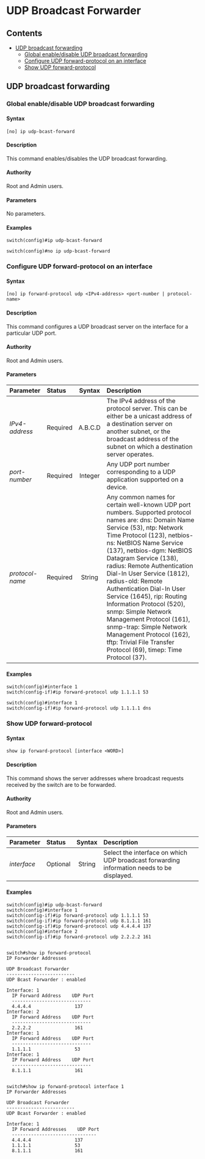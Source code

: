 # UDP Broadcast Forwarder

## Contents

- [UDP broadcast forwarding](#udp-broadcast-forwarding)
    - [Global enable/disable UDP broadcast forwarding](#global-enable/disable-udp-broadcast-forwarding)
    - [Configure UDP forward-protocol on an interface](#configure-udp-forward-protocol-on-an-interface)
    - [Show UDP forward-protocol](#show-udp-forward-protocol)

## UDP broadcast forwarding
### Global enable/disable UDP broadcast forwarding
#### Syntax
`[no] ip udp-bcast-forward`
#### Description
This command enables/disables the UDP broadcast forwarding.
#### Authority
Root and Admin users.
#### Parameters
No parameters.
#### Examples
```
switch(config)#ip udp-bcast-forward

switch(config)#no ip udp-bcast-forward
```

### Configure UDP forward-protocol on an interface
#### Syntax
`[no] ip forward-protocol udp <IPv4-address> <port-number | protocol-name>`
#### Description
This command configures a UDP broadcast server on the interface for a particular UDP port.
#### Authority
Root and Admin users.
#### Parameters
| Parameter | Status | Syntax | Description |
|:-----------|:----------|:----------------:|:------------------------|
| *IPv4-address* | Required | A.B.C.D | The IPv4 address of the protocol server. This can be either be a unicast address of a destination server on another subnet, or the broadcast address of the subnet on which a destination server operates.
| *port-number* | Required | Integer | Any UDP port number corresponding to a UDP application supported on a device.
| *protocol-name* | Required | String |  Any common names for certain well-known UDP port numbers. Supported protocol names are: dns: Domain Name Service (53), ntp: Network Time Protocol (123), netbios-ns: NetBIOS Name Service (137), netbios-dgm: NetBIOS Datagram Service (138), radius: Remote Authentication Dial-In User Service (1812), radius-old: Remote Authentication Dial-In User Service (1645), rip: Routing Information Protocol (520), snmp: Simple Network Management Protocol (161), snmp-trap: Simple Network Management Protocol (162), tftp: Trivial File Transfer Protocol (69), timep: Time Protocol (37).
#### Examples
```
switch(config)#interface 1
switch(config-if)#ip forward-protocol udp 1.1.1.1 53

switch(config)#interface 1
switch(config-if)#ip forward-protocol udp 1.1.1.1 dns

```

### Show UDP forward-protocol
#### Syntax
`show ip forward-protocol [interface <WORD>]`
#### Description
This command shows the server addresses where broadcast requests received by the switch are to be forwarded.
#### Authority
Root and Admin users.
#### Parameters
| Parameter | Status | Syntax | Description |
|:-----------|:----------|:----------------:|:------------------------|
| *interface <WORD>* | Optional | String | Select the interface on which UDP broadcast forwarding information needs to be displayed.
#### Examples
```
switch(config)#ip udp-bcast-forward
switch(config)#interface 1
switch(config-if)#ip forward-protocol udp 1.1.1.1 53
switch(config-if)#ip forward-protocol udp 8.1.1.1 161
switch(config-if)#ip forward-protocol udp 4.4.4.4 137
switch(config)#interface 2
switch(config-if)#ip forward-protocol udp 2.2.2.2 161


switch#show ip forward-protocol
IP Forwarder Addresses

UDP Broadcast Forwarder
-------------------------
UDP Bcast Forwarder : enabled

Interface: 1
  IP Forward Address    UDP Port
  -----------------------------
  4.4.4.4                137
Interface: 2
  IP Forward Address    UDP Port
  -----------------------------
  2.2.2.2                161
Interface: 1
  IP Forward Address    UDP Port
  -----------------------------
  1.1.1.1                53
Interface: 1
  IP Forward Address    UDP Port
  -----------------------------
  8.1.1.1                161


switch#show ip forward-protocol interface 1
IP Forwarder Addresses

UDP Broadcast Forwarder
-------------------------
UDP Bcast Forwarder : enabled

Interface: 1
  IP Forward Addresses    UDP Port
  -------------------------------
  4.4.4.4                137
  1.1.1.1                53
  8.1.1.1                161

```
